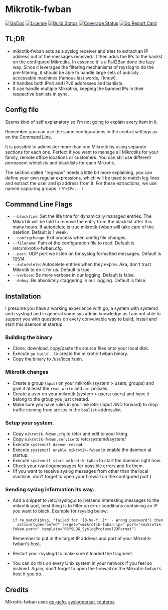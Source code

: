 # Mikrotik-fwban

[![GoDoc](https://godoc.org/github.com/middelink/mikrotik-fwban?status.svg)](https://godoc.org/github.com/middelink/mikrotik-fwban)
[![License](https://img.shields.io/github/license/middelink/mikrotik-fwban.svg)](https://github.com/middelink/mikrotik-fwban/blob/master/LICENSE)
[![Build Status](https://travis-ci.org/middelink/mikrotik-fwban.svg?branch=master)](https://travis-ci.org/middelink/mikrotik-fwban)
[![Coverage Status](https://coveralls.io/repos/github/middelink/mikrotik-fwban/badge.svg?branch=master)](https://coveralls.io/github/middelink/mikrotik-fwban?branch=master)
[![Go Report Card](https://goreportcard.com/badge/github.com/middelink/mikrotik-fwban)](https://goreportcard.com/report/github.com/middelink/mikrotik-fwban)

## TL;DR

* mikrotik-fwban acts as a syslog receiver and tries to extract an IP
  address out of the messages received. It then adds the IPs to the
  banlist on the configured Mikrotiks. In essence it is a Fail2Ban done the
  lazy way. Since it leverages the filtering mechanisms of rsyslog to do the
  pre-filtering, it should be able to handle large sets of publicly
  accessable machines (famous last words, I know).
* It handles both IPv4 and IPv6 addresses and banlists.
* It can handle multiple Mikrotiks, keeping the banned IPs in their
  respective banlists in sync.

## Config file

Seems kind of self explanatory so I'm not going to explain every item
in it.

Remember you can use the same configurations in the central settings
as on the Command Line.

It is possible to administer more than one Mikrotik by using separate
sections for each one. Perfect if you want to manage all Mikrotiks
for your family, remote office locations or customers. You can still
use different permanent whitelists and blacklists for each Mikrotik.

The section called "regexps" needs a little bit more explaining, you
can define your own regular expressions, which will be used to match
log lines and extract the user and ip address from it. For these
extractions, we use named capturing groups. `(?P<IP>...)`.

## Command Line Flags

* `--blocktime`: Set the life time for dynamically managed entries. The
  MikroTik will be told to remove the entry from the blacklist after
  this many hours. If autodelete is true mikrotik-fwban will take care
  of the deletion. Default is 1 week.
* `--configchange`: Exit process when config file changes.
* `--filename`: Path of the configuration file to read. Default is
  /etc/mikrotik-fwban.cfg.
* `--port`: UDP port we listen on for syslog formatted messages.
  Default is 10514.
* `--autodelete`: Autodelete entries when they expire. Aka, don't trust
  Mikrotik to do it for us. Default is true.
* `--verbose`: Be more verbose in our logging. Default is false.
* `--debug`: Be absolutely staggering in our logging. Default is false.

## Installation

I presume you have a working experiance with go, a system with systemd
and rsyslogd and in general some sys admin knowledge as I am not able
to support you with questions on every conveivable way to build, install
and start this daemon at startup.

### Building the binary

* Clone, download, copy/paste the source files onto your local disk.
* Execute `go build .` to create the mikrotik-fwban binary.
* Copy the binary to /usr/local/sbin.

### Mikrotik changes

* Create a group (`apis`) on your mikrotik (system > users; groups) and
  give it at least the `read`, `write` and `api` policies.
* Create a user on your mikrotik (system > users; users) and have it
  belong to the group you just created.
* Make sure you have rules in your mikrotik (input AND forward) to drop
  traffic coming from src ips in the `banlist` addresslist.

### Setup your system.

* Copy `mikrotik-fwban.cfg` to /etc/ and edit to your liking.
* Copy `mikrotik-fwban.service` to /etc/systemd/system/
* Execute `systemctl daemon-reload`.
* Execute `systemctl enable mikrotik-fwban` to enable the daemon at startup.
* Execute `systemctl start mikrotik-fwban` to start the daemon right now.
* Check your /var/log/messages for possible errors and fix them.
* (If you want to receive syslog messages from other than the local machine,
  don't forget to open your firewall on the configured port.)

### Sending syslog information its way.

* Add a snippet to /etc/rsyslog.d to (re)send interesting messages to the
  mikrotik port, best thing is to filter on error conditions containing an
  IP you want to block. Example for rsyslog below:

  ```
  if re_match($msg, "failed for '[0-9a-f:.]*' - Wrong password") then
	action(type="omfwd" target="<mikrotik-fwban-ip>" port="<mikrotik-fwban-port>" template="RSYSLOG_SyslogProtocol23Format")
  ```

  Remember to put in the target IP address and port of your Mikrotik-fwban's
  host.

* Restart your rsyslogd to make sure it loaded the fragment.
* You can do this on every Unix system in your network if you feel so
  inclined. Again, don't forget to open the firewall on the Mikrotik-fwban's
  host if you do.

## Credits

Mikrotik-fwban uses
[go-gcfg](https://github.com/go-gcfg/gcfg/tree/v1),
[syslogparser](github.com/jeromer/syslogparser),
[routeros](https://github.com/go-routeros/routeros/tree/v2)
